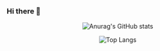 ### Hi there 👋

<!--
**LyricZen/LyricZen** is a ✨ _special_ ✨ repository because its `README.md` (this file) appears on your GitHub profile.

Here are some ideas to get you started:

- 🔭 I’m currently working on ...
- 🌱 I’m currently learning ...
- 👯 I’m looking to collaborate on ...
- 🤔 I’m looking for help with ...
- 💬 Ask me about ...
- 📫 How to reach me: ...
- 😄 Pronouns: ...
- ⚡ Fun fact: ...
-->
<div align="center">
  
![Anurag's GitHub stats](https://github-readme-stats.vercel.app/api?username=LyricZen&show_icons=true&theme=default)

</div>
<div align="center">
  
![Top Langs](https://github-readme-stats.vercel.app/api/top-langs/?username=LyricZen&layout=compact&theme=default)

</div>

